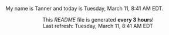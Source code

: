 My name is Tanner and today is Tuesday, March 11, 8:41 AM EDT.

<p align="center">This <i>README</i> file is generated <b>every 3 hours</b>!</br>Last refresh: Tuesday, March 11, 8:41 AM EDT<br /></p>
